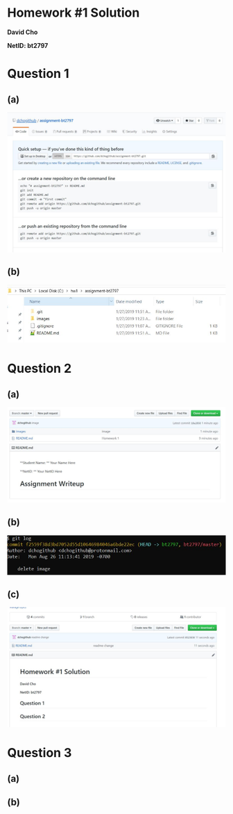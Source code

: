 # Homework #1 Solution
**David Cho**

**NetID: bt2797**

# Question 1
## (a)

![1A](https://github.com/dchogithub/assignment-bt2797/blob/master/images/1A.JPG)

## (b)

![1B](https://github.com/dchogithub/assignment-bt2797/blob/master/images/1B.JPG)

# Question 2
## (a)

![2A](https://github.com/dchogithub/assignment-bt2797/blob/master/images/2A.JPG)

## (b)

![2B](https://github.com/dchogithub/assignment-bt2797/blob/master/images/2B.JPG)

## (c)

![2C](https://github.com/dchogithub/assignment-bt2797/blob/master/images/2C.JPG)

# Question 3
## (a)

## (b)

